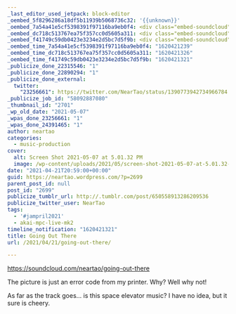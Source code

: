 ```yaml
---
_last_editor_used_jetpack: block-editor
_oembed_5f8296286a18df5b11939b5068736c32: '{{unknown}}'
_oembed_7a54a41e5cf5398391f97116ba9eb0f4: <div class="embed-soundcloud"><iframe title="Going Out There by NearTao" width="750" height="400" scrolling="no" frameborder="no" src="https://w.soundcloud.com/player/?visual=true&url=https%3A%2F%2Fapi.soundcloud.com%2Ftracks%2F1034218333&show_artwork=true&maxwidth=750&maxheight=1000&dnt=1"></iframe></div>
_oembed_dc718c513767ea75f357cc0d5605a311: <div class="embed-soundcloud"><iframe title="Going Out There by NearTao" width="500" height="400" scrolling="no" frameborder="no" src="https://w.soundcloud.com/player/?visual=true&url=https%3A%2F%2Fapi.soundcloud.com%2Ftracks%2F1034218333&show_artwork=true&maxwidth=500&maxheight=750&dnt=1"></iframe></div>
_oembed_f41749c59db0423e3234e2d5bc7d5f9b: <div class="embed-soundcloud"><iframe title="Going Out There by NearTao" width="820" height="400" scrolling="no" frameborder="no" src="https://w.soundcloud.com/player/?visual=true&url=https%3A%2F%2Fapi.soundcloud.com%2Ftracks%2F1034218333&show_artwork=true&maxwidth=820&maxheight=1000&dnt=1"></iframe></div>
_oembed_time_7a54a41e5cf5398391f97116ba9eb0f4: "1620421239"
_oembed_time_dc718c513767ea75f357cc0d5605a311: "1620421326"
_oembed_time_f41749c59db0423e3234e2d5bc7d5f9b: "1620421321"
_publicize_done_22315546: "1"
_publicize_done_22890294: "1"
_publicize_done_external:
  twitter:
    "23256661": https://twitter.com/NearTao/status/1390773942734966784
_publicize_job_id: "58092887080"
_thumbnail_id: "2701"
_wp_old_date: "2021-05-07"
_wpas_done_23256661: "1"
_wpas_done_24391465: "1"
author: neartao
categories:
  - music-production
cover:
  alt: Screen Shot 2021-05-07 at 5.01.32 PM
  image: /wp-content/uploads/2021/05/screen-shot-2021-05-07-at-5.01.32-pm.png
date: "2021-04-21T20:59:00+00:00"
guid: https://neartao.wordpress.com/?p=2699
parent_post_id: null
post_id: "2699"
publicize_tumblr_url: http://.tumblr.com/post/650558913286209536
publicize_twitter_user: NearTao
tags:
  - '#jampril2021'
  - akai-mpc-live-mk2
timeline_notification: "1620421321"
title: Going Out There
url: /2021/04/21/going-out-there/

---
```

https://soundcloud.com/neartao/going-out-there

The picture is just an error code from my printer. Why? Well why not!

As far as the track goes... is this space elevator music? I have no idea, but it sure is cheery.
